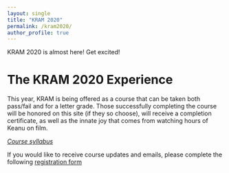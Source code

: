 ```yaml
---
layout: single
title: "KRAM 2020"
permalink: /kram2020/
author_profile: true
---
```


KRAM 2020 is almost here! Get excited!

The KRAM 2020 Experience
========================

This year, KRAM is being offered as a course that can be taken both pass/fail and for a letter grade. Those successfully completing the course will be honored on this site (if they so choose), will receive a completion certificate, as well as the innate joy that comes from watching hours of Keanu on film.

[*Course syllabus*](../files/Syllabus_KRAM_2020.pdf)

If you would like to receive course updates and emails, please complete the following [registration form](https://forms.gle/4suyQtFvM2tcuFhL9)
